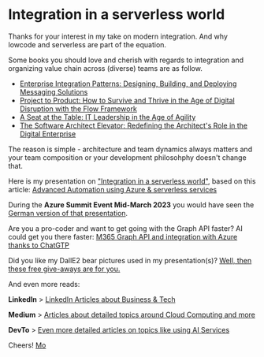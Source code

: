 # Integration in a serverless world

Thanks for your interest in my take on modern integration. And why lowcode and serverless are part of the equation.

Some books you should love and cherish with regards to integration and organizing value chain across (diverse) teams are as follow.

* [Enterprise Integration Patterns: Designing, Building, and Deploying Messaging Solutions](https://amzn.to/3ElH5d7)
* [Project to Product: How to Survive and Thrive in the Age of Digital Disruption with the Flow Framework](https://amzn.to/3XDvTz7)
* [A Seat at the Table: IT Leadership in the Age of Agility](https://amzn.to/3lLz0I8)
* [The Software Architect Elevator: Redefining the Architect's Role in the Digital Enterprise](https://amzn.to/3SjtF75)

The reason is simple - architecture and team dynamics always matters and your team composition or your development philosohphy doesn't change that.

Here is my presentation on ["Integration in a serverless world"](/presentations/Integration%20in%20a%20serverless%20world%20combining%20pro%20code%20and%20low%20code%20for%20the%20win.pdf), based on this article:
[Advanced Automation using Azure & serverless services](https://medium.com/serverless-and-lowocode-pioneers/using-logic-apps-to-orchestrate-a-complex-video-processing-process-flow-a0ef20237511)

During the **Azure Summit Event Mid-March 2023** you would have seen the [German version of that presentation](/presentations/Integration%20in%20einer%20serverlosen%20Welt%20M%20Brueckner%2015-03-2023%20MSFT-1005-Azure-Summit-PPT_DE.pdf).

Are you a pro-coder and want to get going with the Graph API faster? AI could get you there faster:
[M365 Graph API and integration with Azure thanks to ChatGTP](https://mohammedbrueckner.medium.com/integrating-m365-graph-api-using-chatgpt-b22a15dc6ff)

Did you like my DallE2 bear pictures used in my presentation(s)? [Well, then these free give-aways are for you.](/opensourcedalle2bearpictures)

And even more reads:

**LinkedIn** > [LinkedIn Articles about Business & Tech](https://www.linkedin.com/today/author/mbrueckner)

**Medium** > [Articles about detailed topics around Cloud Computing and more](https://medium.com/@mohammedbrueckner)

**DevTo** > [Even more detailed articles on topics like using AI Services](https://dev.to/mrbrue)

Cheers!
[Mo](https://github.com/MoBRUEC)
